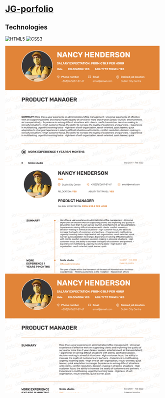 # [JG-porfolio](https://jobguru.ie/)

## Technologies
![HTML5](https://img.shields.io/badge/HTML5-E34F26?style=for-the-badge&logo=html5&logoColor=white)
![CSS3](https://img.shields.io/badge/CSS3-1572B6?style=for-the-badge&logo=css3&logoColor=white)

![](prjIMG/1.png)
![](prjIMG/2.png)
![](prjIMG/3.png)
